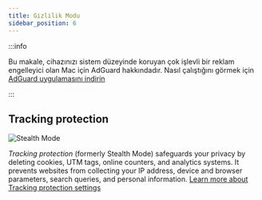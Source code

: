 ```yaml
---
title: Gizlilik Modu
sidebar_position: 6
---
```


:::info

Bu makale, cihazınızı sistem düzeyinde koruyan çok işlevli bir reklam engelleyici olan Mac için AdGuard hakkındadır. Nasıl çalıştığını görmek için [AdGuard uygulamasını indirin](https://agrd.io/download-kb-adblock)

:::

## Tracking protection

![Stealth Mode](https://cdn.adtidy.org/content/kb/ad_blocker/mac/tracking_protection.png)

_Tracking protection_ (formerly Stealth Mode) safeguards your privacy by deleting cookies, UTM tags, online counters, and analytics systems. It prevents websites from collecting your IP address, device and browser parameters, search queries, and personal information. [Learn more about Tracking protection settings](/general/stealth-mode)
